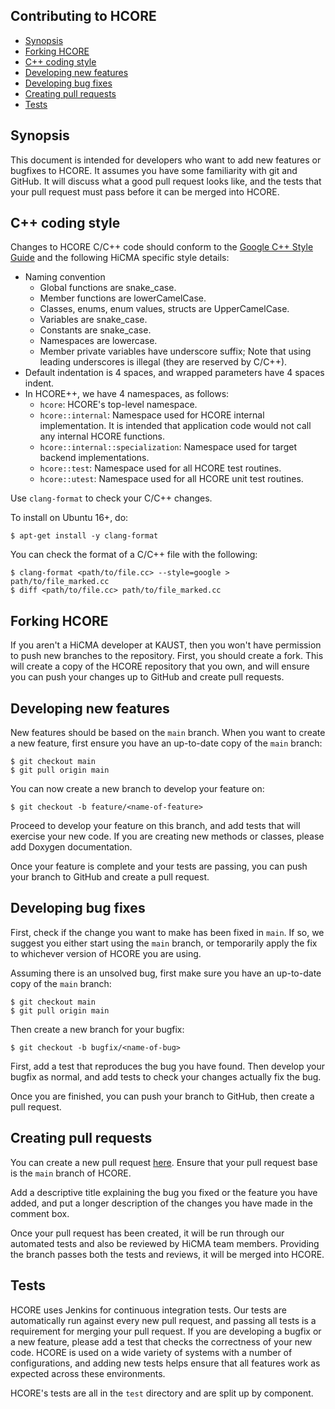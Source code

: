 Contributing to HCORE
--------------------------------------------------------------------------------

- [Synopsis](#synopsis)
- [Forking HCORE](#forking-hcore)
- [C++ coding style](#c-coding-style)
- [Developing new features](#developing-new-features)
- [Developing bug fixes](#developing-bug-fixes)
- [Creating pull requests](#creating-pull-requests)
- [Tests](#tests)

Synopsis
--------------------------------------------------------------------------------

This document is intended for developers who want to add new features or
bugfixes to HCORE. It assumes you have some familiarity with git and GitHub. It
will discuss what a good pull request looks like, and the tests that your
pull request must pass before it can be merged into HCORE.

C++ coding style
--------------------------------------------------------------------------------

Changes to HCORE C/C++ code should conform to the
[Google C++ Style Guide](https://google.github.io/styleguide/cppguide.html) and
the following HiCMA specific style details:

- Naming convention
    - Global functions are snake_case.
    - Member functions are lowerCamelCase.
    - Classes, enums, enum values, structs are UpperCamelCase.
    - Variables are snake_case.
    - Constants are snake_case.
    - Namespaces are lowercase.
    - Member private variables have underscore suffix; Note that using leading
      underscores is illegal (they are reserved by C/C++).
- Default indentation is 4 spaces, and wrapped parameters have 4 spaces indent.
- In HCORE++, we have 4 namespaces, as follows:
    - `hcore`: HCORE's top-level namespace.
    - `hcore::internal`: Namespace used for HCORE internal implementation. It is
      intended that application code would not call any internal HCORE
      functions.
    - `hcore::internal::specialization`: Namespace used for target backend
      implementations.
    - `hcore::test`: Namespace used for all HCORE test routines.
    - `hcore::utest`: Namespace used for all HCORE unit test routines.

Use `clang-format` to check your C/C++ changes.

To install on Ubuntu 16+, do:

    $ apt-get install -y clang-format

You can check the format of a C/C++ file with the following:

    $ clang-format <path/to/file.cc> --style=google > path/to/file_marked.cc
    $ diff <path/to/file.cc> path/to/file_marked.cc

Forking HCORE
--------------------------------------------------------------------------------

If you aren't a HiCMA developer at KAUST, then you won't have permission to push
new branches to the repository. First, you should create a fork. This will
create a copy of the HCORE repository that you own, and will ensure you can push
your changes up to GitHub and create pull requests.

Developing new features
--------------------------------------------------------------------------------

New features should be based on the `main` branch. When you want to create a
new feature, first ensure you have an up-to-date copy of the `main` branch:

    $ git checkout main
    $ git pull origin main

You can now create a new branch to develop your feature on:

    $ git checkout -b feature/<name-of-feature>

Proceed to develop your feature on this branch, and add tests that will exercise
your new code. If you are creating new methods or classes, please add Doxygen
documentation.

Once your feature is complete and your tests are passing, you can push your
branch to GitHub and create a pull request.

Developing bug fixes
--------------------------------------------------------------------------------

First, check if the change you want to make has been fixed in `main`. If so,
we suggest you either start using the `main` branch, or temporarily apply the
fix to whichever version of HCORE you are using.

Assuming there is an unsolved bug, first make sure you have an up-to-date copy
of the `main` branch:

    $ git checkout main
    $ git pull origin main

Then create a new branch for your bugfix:

    $ git checkout -b bugfix/<name-of-bug>

First, add a test that reproduces the bug you have found. Then develop your
bugfix as normal, and add tests to check your changes actually fix the bug.

Once you are finished, you can push your branch to GitHub, then create a pull
request.

Creating pull requests
--------------------------------------------------------------------------------

You can create a new pull request
[here](https://github.com/ecrc/hcore/pulls).
Ensure that your pull request base is the `main` branch of HCORE.

Add a descriptive title explaining the bug you fixed or the feature you have
added, and put a longer description of the changes you have made in the comment
box.

Once your pull request has been created, it will be run through our automated
tests and also be reviewed by HiCMA team members. Providing the branch passes
both the tests and reviews, it will be merged into HCORE.

Tests
--------------------------------------------------------------------------------

HCORE uses Jenkins for continuous integration tests. Our tests are automatically
run against every new pull request, and passing all tests is a requirement for
merging your pull request. If you are developing a bugfix or a new feature,
please add a test that checks the correctness of your new code. HCORE is used on
a wide variety of systems with a number of configurations, and adding new tests
helps ensure that all features work as expected across these environments.

HCORE's tests are all in the `test` directory and are split up by component.
